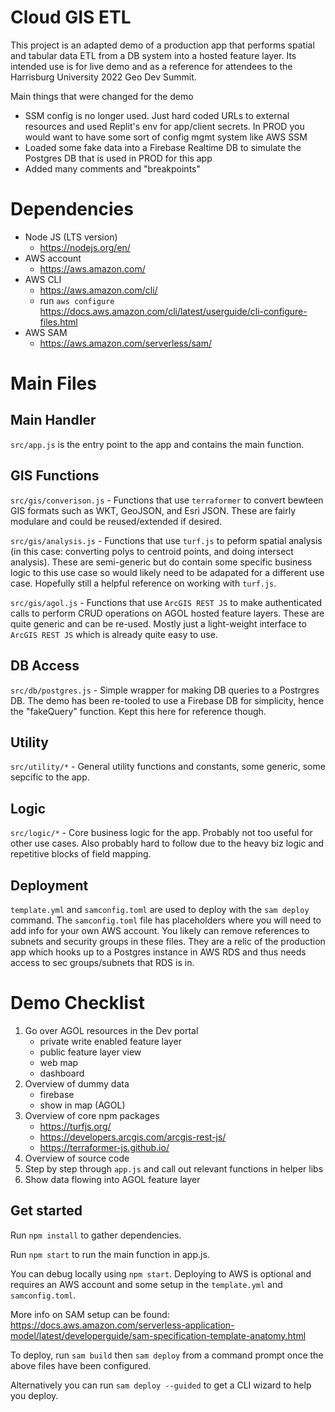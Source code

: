 # Cloud GIS ETL

This project is an adapted demo of a production app that performs spatial and tabular data ETL from a DB system into a hosted feature layer.  Its intended use is for live demo and as a reference for attendees to the Harrisburg University 2022 Geo Dev Summit.

Main things that were changed for the demo

- SSM config is no longer used.  Just hard coded URLs to external resources and used Replit's env for app/client secrets.  In PROD you would want to have some sort of config mgmt system like AWS SSM
- Loaded some fake data into a Firebase Realtime DB to simulate the Postgres DB that is used in PROD for this app
- Added many comments and "breakpoints"

# Dependencies

- Node JS (LTS version)
    -   https://nodejs.org/en/
- AWS account
    - https://aws.amazon.com/
- AWS CLI
    - https://aws.amazon.com/cli/
    - run `aws configure` https://docs.aws.amazon.com/cli/latest/userguide/cli-configure-files.html
- AWS SAM
    - https://aws.amazon.com/serverless/sam/

# Main Files

## Main Handler

`src/app.js` is the entry point to the app and contains the main function.

## GIS Functions

`src/gis/converison.js` - Functions that use `terraformer` to convert bewteen GIS formats such as WKT, GeoJSON, and Esri JSON.  These are fairly modulare and could be reused/extended if desired.

`src/gis/analysis.js` - Functions that use `turf.js` to peform spatial analysis (in this case: converting polys to centroid points, and doing intersect analysis).  These are semi-generic but do contain some specific business logic to this use case so would likely need to be adapated for a different use case.  Hopefully still a helpful reference on working with `turf.js`.

`src/gis/agol.js` - Functions that use `ArcGIS REST JS` to make authenticated calls to perform CRUD operations on AGOL hosted feature layers.  These are quite generic and can be re-used.  Mostly just a light-weight interface to `ArcGIS REST JS` which is already quite easy to use.

## DB Access

`src/db/postgres.js` - Simple wrapper for making DB queries to a Postrgres DB.  The demo has been re-tooled to use a Firebase DB for simplicity, hence the "fakeQuery" function.  Kept this here for reference though.

## Utility

`src/utility/*` - General utility functions and constants, some generic, some sepcific to the app.

## Logic

`src/logic/*` - Core business logic for the app.  Probably not too useful for other use cases.  Also probably hard to follow due to the heavy biz logic and repetitive blocks of field mapping.

## Deployment

`template.yml` and `samconfig.toml` are used to deploy with the `sam deploy` command.  The `samconfig.toml` file has placeholders where you will need to add info for your own AWS account.  You likely can remove references to subnets and security groups in these files.  They are a relic of the production app which hooks up to a Postgres instance in AWS RDS and thus needs access to sec groups/subnets that RDS is in.

# Demo Checklist

1) Go over AGOL resources in the Dev portal
    - private write enabled feature layer
    - public feature layer view
    - web map
    - dashboard
1) Overview of dummy data
    - firebase
    - show in map (AGOL)
1) Overview of core npm packages
    - https://turfjs.org/
    - https://developers.arcgis.com/arcgis-rest-js/
    - https://terraformer-js.github.io/
1) Overview of source code
1) Step by step through `app.js` and call out relevant functions in helper libs
1) Show data flowing into AGOL feature layer

## Get started

Run `npm install` to gather dependencies.

Run `npm start` to run the main function in app.js.

You can debug locally using `npm start`.  Deploying to AWS is optional and requires an AWS account and some setup in the `template.yml` and `samconfig.toml`.

More info on SAM setup can be found:
https://docs.aws.amazon.com/serverless-application-model/latest/developerguide/sam-specification-template-anatomy.html

To deploy, run `sam build` then `sam deploy` from a command prompt once the above files have been configured.

Alternatively you can run `sam deploy --guided` to get a CLI wizard to help you deploy.



